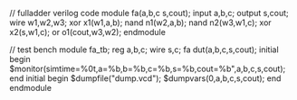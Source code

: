 // fulladder verilog code
module fa(a,b,c s,cout);
input a,b,c;
output s,cout;
wire w1,w2,w3;
xor x1(w1,a,b);
nand n1(w2,a,b);
nand n2(w3,w1,c);
xor x2(s,w1,c);
or o1(cout,w3,w2);
endmodule

// test bench 
module fa_tb;
reg a,b,c;
wire s,c;
fa dut(a,b,c,s,cout);
initial begin
$monitor(simtime=%0t,a=%b,b=%b,c=%b,s=%b,cout=%b",a,b,c,s,cout);
end
initial begin
$dumpfile("dump.vcd");
$dumpvars(0,a,b,c,s,cout);
end
endmodule


